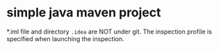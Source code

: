 # simple java maven project

*.iml file and directory `.idea` are NOT under git.
The inspection profile is specified when launching the inspection.


